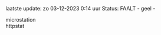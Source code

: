 laatste update: 
zo 03-12-2023  0:14   uur 
Status: FAALT - geel - 
<div class="service Y">microstation</div><div class="service G">httpstat</div>